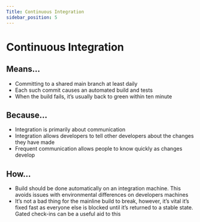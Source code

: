 ```yaml
---
Title: Continuous Integration
sidebar_position: 5
---
```


# Continuous Integration 

## Means...

* Committing to a shared main branch at least daily
* Each such commit causes an automated build and tests
* When the build fails, it’s usually back to green within ten minute

## Because...

* Integration is primarily about communication
* Integration allows developers to tell other developers about the changes they have made
* Frequent communication allows people to know quickly as changes develop

## How...

* Build should be done automatically on an integration machine. This avoids issues with environmental differences on developers machines
* It’s not a bad thing for the mainline build to break, however, it’s vital it’s fixed fast as everyone else is blocked until it’s returned to a stable state. Gated check-ins can be a useful aid to this
